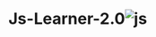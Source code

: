 # Js-Learner-2.0![js](https://user-images.githubusercontent.com/62945466/214348300-be6bdb26-3b42-40b7-a9e5-93739764cf37.gif)
